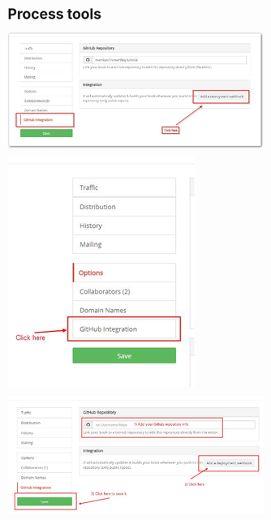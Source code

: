 # Process tools

![image001.png](../../assets/gitbook1.jpg)

![image001.png](../../assets/gitbook2.jpg)

![image001.png](../../assets/gitbook3.jpg)